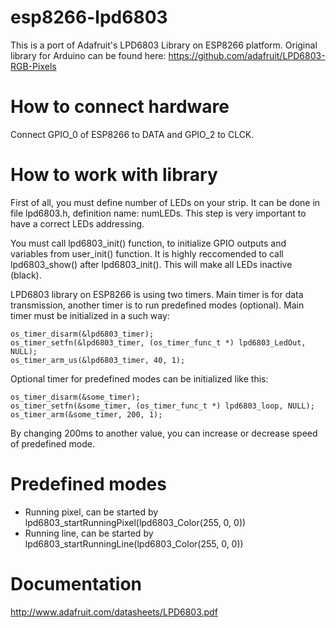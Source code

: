 # esp8266-lpd6803

This is a port of Adafruit's LPD6803 Library on ESP8266 platform.
Original library for Arduino can be found here:
https://github.com/adafruit/LPD6803-RGB-Pixels

# How to connect hardware

Connect GPIO_0 of ESP8266 to DATA and GPIO_2 to CLCK.

# How to work with library

First of all, you must define number of LEDs on your strip.
It can be done in file lpd6803.h, definition name: numLEDs.
This step is very important to have a correct LEDs addressing.

You must call lpd6803_init() function, to initialize GPIO outputs and variables from user_init() function.
It is highly reccomended to call lpd6803_show() after lpd6803_init(). This will make all LEDs inactive (black).

LPD6803 library on ESP8266 is using two timers.
Main timer is for data transmission, another timer is to run predefined modes (optional).
Main timer must be initialized in a such way:

    os_timer_disarm(&lpd6803_timer);
    os_timer_setfn(&lpd6803_timer, (os_timer_func_t *) lpd6803_LedOut, NULL);
    os_timer_arm_us(&lpd6803_timer, 40, 1);
    
Optional timer for predefined modes can be initialized like this:

    os_timer_disarm(&some_timer);
	os_timer_setfn(&some_timer, (os_timer_func_t *) lpd6803_loop, NULL);
	os_timer_arm(&some_timer, 200, 1);
	
By changing 200ms to another value, you can increase or decrease speed of predefined mode.

# Predefined modes

* Running pixel, can be started by
lpd6803_startRunningPixel(lpd6803_Color(255, 0, 0))
* Running line, can be started by lpd6803_startRunningLine(lpd6803_Color(255, 0, 0))

# Documentation
http://www.adafruit.com/datasheets/LPD6803.pdf
